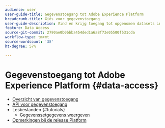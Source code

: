 ```yaml
---
audience: user
user-guide-title: Gegevenstoegang tot Adobe Experience Platform
breadcrumb-title: Gids voor gegevenstoegang
user-guide-description: Vind en krijg toegang tot opgenomen datasets in Experience Platform.
feature: Data Access
source-git-commit: 2790ae0b0bbba454ded1a6a8f73e05500f531cda
workflow-type: tm+mt
source-wordcount: '38'
ht-degree: 57%

---
```



# Gegevenstoegang tot Adobe Experience Platform {#data-access}

- [Overzicht van gegevenstoegang](home.md)
- [API voor gegevenstoegang](api.md)
- Lesbestanden {#tutorials}
   - [Gegevenssetgegevens weergeven](tutorials/dataset-data.md)
- [Opmerkingen bij de release Platform](https://www.adobe.com/go/platform-release-notes-en)